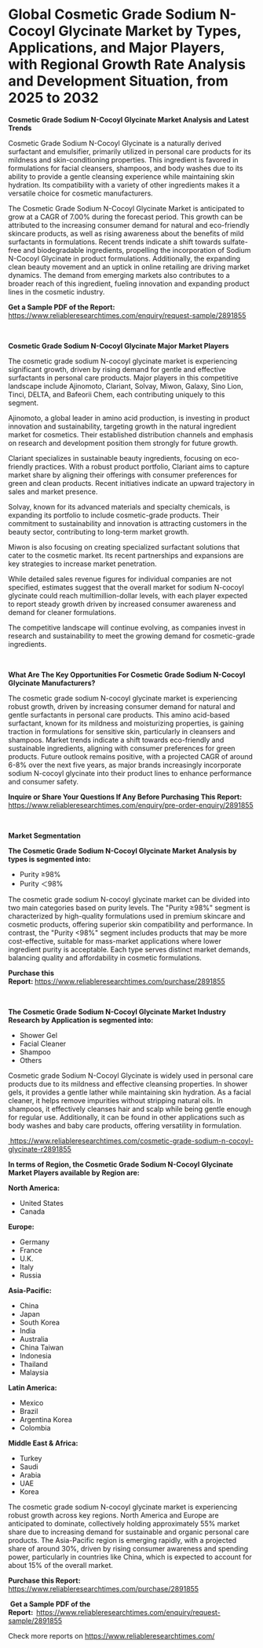 <p><h1>Global Cosmetic Grade Sodium N-Cocoyl Glycinate Market by Types, Applications, and Major Players, with Regional Growth Rate Analysis and Development Situation, from 2025 to 2032</h1></p><p><strong>Cosmetic Grade Sodium N-Cocoyl Glycinate Market Analysis and Latest Trends</strong></p>
<p><p>Cosmetic Grade Sodium N-Cocoyl Glycinate is a naturally derived surfactant and emulsifier, primarily utilized in personal care products for its mildness and skin-conditioning properties. This ingredient is favored in formulations for facial cleansers, shampoos, and body washes due to its ability to provide a gentle cleansing experience while maintaining skin hydration. Its compatibility with a variety of other ingredients makes it a versatile choice for cosmetic manufacturers.</p><p>The Cosmetic Grade Sodium N-Cocoyl Glycinate Market is anticipated to grow at a CAGR of 7.00% during the forecast period. This growth can be attributed to the increasing consumer demand for natural and eco-friendly skincare products, as well as rising awareness about the benefits of mild surfactants in formulations. Recent trends indicate a shift towards sulfate-free and biodegradable ingredients, propelling the incorporation of Sodium N-Cocoyl Glycinate in product formulations. Additionally, the expanding clean beauty movement and an uptick in online retailing are driving market dynamics. The demand from emerging markets also contributes to a broader reach of this ingredient, fueling innovation and expanding product lines in the cosmetic industry.</p></p>
<p><strong>Get a Sample PDF of the Report:&nbsp;</strong> <a href="https://www.reliableresearchtimes.com/enquiry/request-sample/2891855?utm_campaign=3358&utm_medium=2&utm_source=Github&utm_content=ia&utm_term=14032025&utm_id=cosmetic-grade-sodium-n-cocoyl-glycinate">https://www.reliableresearchtimes.com/enquiry/request-sample/2891855</a></p>
<p>&nbsp;</p>
<p><strong>Cosmetic Grade Sodium N-Cocoyl Glycinate Major Market Players</strong></p>
<p><p>The cosmetic grade sodium N-cocoyl glycinate market is experiencing significant growth, driven by rising demand for gentle and effective surfactants in personal care products. Major players in this competitive landscape include Ajinomoto, Clariant, Solvay, Miwon, Galaxy, Sino Lion, Tinci, DELTA, and Bafeorii Chem, each contributing uniquely to this segment.</p><p>Ajinomoto, a global leader in amino acid production, is investing in product innovation and sustainability, targeting growth in the natural ingredient market for cosmetics. Their established distribution channels and emphasis on research and development position them strongly for future growth.</p><p>Clariant specializes in sustainable beauty ingredients, focusing on eco-friendly practices. With a robust product portfolio, Clariant aims to capture market share by aligning their offerings with consumer preferences for green and clean products. Recent initiatives indicate an upward trajectory in sales and market presence.</p><p>Solvay, known for its advanced materials and specialty chemicals, is expanding its portfolio to include cosmetic-grade products. Their commitment to sustainability and innovation is attracting customers in the beauty sector, contributing to long-term market growth.</p><p>Miwon is also focusing on creating specialized surfactant solutions that cater to the cosmetic market. Its recent partnerships and expansions are key strategies to increase market penetration.</p><p>While detailed sales revenue figures for individual companies are not specified, estimates suggest that the overall market for sodium N-cocoyl glycinate could reach multimillion-dollar levels, with each player expected to report steady growth driven by increased consumer awareness and demand for cleaner formulations.</p><p>The competitive landscape will continue evolving, as companies invest in research and sustainability to meet the growing demand for cosmetic-grade ingredients.</p></p>
<p>&nbsp;</p>
<p><strong>What Are The Key Opportunities For Cosmetic Grade Sodium N-Cocoyl Glycinate Manufacturers?</strong></p>
<p><p>The cosmetic grade sodium N-cocoyl glycinate market is experiencing robust growth, driven by increasing consumer demand for natural and gentle surfactants in personal care products. This amino acid-based surfactant, known for its mildness and moisturizing properties, is gaining traction in formulations for sensitive skin, particularly in cleansers and shampoos. Market trends indicate a shift towards eco-friendly and sustainable ingredients, aligning with consumer preferences for green products. Future outlook remains positive, with a projected CAGR of around 6-8% over the next five years, as major brands increasingly incorporate sodium N-cocoyl glycinate into their product lines to enhance performance and consumer safety.</p></p>
<p><strong>Inquire or Share Your Questions If Any Before Purchasing This Report:</strong> <a href="https://www.reliableresearchtimes.com/enquiry/pre-order-enquiry/2891855?utm_campaign=3358&utm_medium=2&utm_source=Github&utm_content=ia&utm_term=14032025&utm_id=cosmetic-grade-sodium-n-cocoyl-glycinate">https://www.reliableresearchtimes.com/enquiry/pre-order-enquiry/2891855</a></p>
<p>&nbsp;</p>
<p><strong>Market Segmentation</strong></p>
<p><strong>The Cosmetic Grade Sodium N-Cocoyl Glycinate Market Analysis by types is segmented into:</strong></p>
<p><ul><li>Purity ≥98%</li><li>Purity ＜98%</li></ul></p>
<p><p>The cosmetic grade sodium N-cocoyl glycinate market can be divided into two main categories based on purity levels. The "Purity ≥98%" segment is characterized by high-quality formulations used in premium skincare and cosmetic products, offering superior skin compatibility and performance. In contrast, the "Purity <98%" segment includes products that may be more cost-effective, suitable for mass-market applications where lower ingredient purity is acceptable. Each type serves distinct market demands, balancing quality and affordability in cosmetic formulations.</p></p>
<p><strong>Purchase this Report:&nbsp;</strong><a href="https://www.reliableresearchtimes.com/purchase/2891855?utm_campaign=3358&utm_medium=2&utm_source=Github&utm_content=ia&utm_term=14032025&utm_id=cosmetic-grade-sodium-n-cocoyl-glycinate">https://www.reliableresearchtimes.com/purchase/2891855</a></p>
<p>&nbsp;</p>
<p><strong>The Cosmetic Grade Sodium N-Cocoyl Glycinate Market Industry Research by Application is segmented into:</strong></p>
<p><ul><li>Shower Gel</li><li>Facial Cleaner</li><li>Shampoo</li><li>Others</li></ul></p>
<p><p>Cosmetic grade Sodium N-Cocoyl Glycinate is widely used in personal care products due to its mildness and effective cleansing properties. In shower gels, it provides a gentle lather while maintaining skin hydration. As a facial cleaner, it helps remove impurities without stripping natural oils. In shampoos, it effectively cleanses hair and scalp while being gentle enough for regular use. Additionally, it can be found in other applications such as body washes and baby care products, offering versatility in formulation.</p></p>
<p><a href="https://www.reliableresearchtimes.com/cosmetic-grade-sodium-n-cocoyl-glycinate-r2891855?utm_campaign=3358&utm_medium=2&utm_source=Github&utm_content=ia&utm_term=14032025&utm_id=cosmetic-grade-sodium-n-cocoyl-glycinate">&nbsp;https://www.reliableresearchtimes.com/cosmetic-grade-sodium-n-cocoyl-glycinate-r2891855</a></p>
<p><strong>In terms of Region, the Cosmetic Grade Sodium N-Cocoyl Glycinate Market Players available by Region are:</strong></p>
<p>
    <p> <strong> North America: </strong>
        <ul>
            <li>United States</li>
            <li>Canada</li>
        </ul>
        </p> 
    <p> <strong> Europe: </strong>
        <ul>
            <li>Germany</li>
            <li>France</li>
            <li>U.K.</li>
            <li>Italy</li>
            <li>Russia</li>
        </ul>
        </p> 
    <p> <strong> Asia-Pacific: </strong>
        <ul>
            <li>China</li>
            <li>Japan</li>
            <li>South Korea</li>
            <li>India</li>
            <li>Australia</li>
            <li>China Taiwan</li>
            <li>Indonesia</li>
            <li>Thailand</li>
            <li>Malaysia</li>
        </ul>
        </p> 
    <p> <strong> Latin America: </strong>
        <ul>
            <li>Mexico</li>
            <li>Brazil</li>
            <li>Argentina Korea</li>
            <li>Colombia</li>
        </ul>
        </p> 
    <p> <strong> Middle East & Africa: </strong>
        <ul>
            <li>Turkey</li>
            <li>Saudi</li>
            <li>Arabia</li>
            <li>UAE</li>
            <li>Korea</li>
        </ul>
    </p>
    </p>
<p><p>The cosmetic grade sodium N-cocoyl glycinate market is experiencing robust growth across key regions. North America and Europe are anticipated to dominate, collectively holding approximately 55% market share due to increasing demand for sustainable and organic personal care products. The Asia-Pacific region is emerging rapidly, with a projected share of around 30%, driven by rising consumer awareness and spending power, particularly in countries like China, which is expected to account for about 15% of the overall market.</p></p>
<p><strong>Purchase this Report: </strong><a href="https://www.reliableresearchtimes.com/purchase/2891855?utm_campaign=3358&utm_medium=2&utm_source=Github&utm_content=ia&utm_term=14032025&utm_id=cosmetic-grade-sodium-n-cocoyl-glycinate">https://www.reliableresearchtimes.com/purchase/2891855</a></p>
<p>&nbsp;<strong>Get a Sample PDF of the Report:&nbsp;&nbsp;</strong><a href="https://www.reliableresearchtimes.com/enquiry/request-sample/2891855?utm_campaign=3358&utm_medium=2&utm_source=Github&utm_content=ia&utm_term=14032025&utm_id=cosmetic-grade-sodium-n-cocoyl-glycinate">https://www.reliableresearchtimes.com/enquiry/request-sample/2891855</a></p>
<p><strong></strong></p>
<p>Check more reports on <a href="https://www.reliableresearchtimes.com/?utm_campaign=3358&utm_medium=2&utm_source=Github&utm_content=ia&utm_term=14032025&utm_id=cosmetic-grade-sodium-n-cocoyl-glycinate">https://www.reliableresearchtimes.com/</a></p>